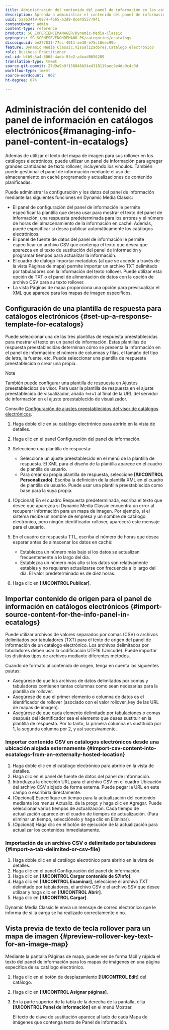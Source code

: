 ```yaml
---
title: Administración del contenido del panel de información en los catálogos electrónicos
description: Aprenda a administrar el contenido del panel de información en los catálogos electrónicos.
uuid: 5aa634f9-0874-4bb5-a3d9-8ce4d5577941
contentOwner: admin
content-type: reference
products: SG_EXPERIENCEMANAGER/Dynamic-Media-Classic
geptopics: SG_SCENESEVENONDEMAND_PK/categories/ecatalogs
discoiquuid: be277831-77cc-4011-ae30-e75c18eec99b
feature: Dynamic Media Classic,Visualizadores,Catálogo electrónico
role: Business Practitioner
exl-id: bfb9c5a4-5068-4adb-9fe2-a4ead8656289
translation-type: tm+mt
source-git-commit: 27d9a9b9f158846b54e4318119aec9e4dc9c4c0d
workflow-type: tm+mt
source-wordcount: '862'
ht-degree: 67%

---
```


# Administración del contenido del panel de información en catálogos electrónicos{#managing-info-panel-content-in-ecatalogs}

Además de utilizar el texto del mapa de imagen para sus rollover en los catálogos electrónicos, puede utilizar un panel de información para agregar grandes cantidades de texto rollover, incluyendo los vínculos. También puede gestionar el panel de información mediante el uso de almacenamiento en caché programado y actualizaciones de contenido planificadas.

Puede administrar la configuración y los datos del panel de información mediante las siguientes funciones en Dynamic Media Classic:

* El panel de configuración del panel de información le permite especificar la plantilla que desea usar para mostrar el texto del panel de información, una respuesta predeterminada para los errores y el número de horas del almacenamiento de la información en caché. Además, puede especificar si desea publicar automáticamente los catálogos electrónicos.
* El panel de fuente de datos del panel de información le permite especificar un archivo CSV que contenga el texto que desea que aparezca en el texto de sustitución del panel de información y programar tiempos para actualizar la información.
* El cuadro de diálogo Importar metadatos (al que se accede a través de la vista Páginas de mapa) permite importar un archivo TXT delimitado por tabuladores con la información del texto rollover. Puede utilizar esta opción de TXT o el panel de alimentación de datos con la opción de archivo CSV para su texto rollover.
* La vista Páginas de mapa proporciona una opción para previsualizar el XML que aparece para los mapas de imagen específicos.

## Configuración de una plantilla de respuesta para catálogos electrónicos {#set-up-a-response-template-for-ecatalogs}

Puede seleccionar una de las tres plantillas de respuesta preestablecidas para mostrar el texto en un panel de información. Estas plantillas de respuesta preestablecidas determinan cómo se presenta la información en el panel de información: el número de columnas y filas, el tamaño del tipo de letra, la fuente, etc. Puede seleccionar una plantilla de respuesta preestablecida o crear una propia.

>[!NOTE]
>
>También puede configurar una plantilla de respuesta en Ajustes preestablecidos de visor. Para usar la plantilla de respuesta en el ajuste preestablecido de visualizador, añada `fmt=1` al final de la URL del servidor de información en el ajuste preestablecido de visualizador.
>
>Consulte [Configuración de ajustes preestablecidos del visor de catálogos electrónicos](setting-ecatalog-viewer-presets.md#setting_up_ecatalog_viewer_presets).

1. Haga doble clic en su catálogo electrónico para abrirlo en la vista de detalles.
1. Haga clic en el panel Configuración del panel de información.
1. Seleccione una plantilla de respuesta:

   * Seleccione un ajuste preestablecido en el menú de la plantilla de respuesta. El XML para el diseño de la plantilla aparece en el cuadro de plantilla de usuario.
   * Para crear su propia plantilla de respuesta, seleccione **[!UICONTROL Personalizado]**. Escriba la definición de la plantilla XML en el cuadro de plantilla de usuario. Puede usar una plantilla preestablecida como base para la suya propia. 

1. (Opcional) En el cuadro Respuesta predeterminada, escriba el texto que desee que aparezca si Dynamic Media Classic encuentra un error al recuperar información para un mapa de imagen. Por ejemplo, si el sistema recibe un nombre de empresa y un nombre de catálogo electrónico, pero ningún identificador rollover, aparecerá este mensaje para el usuario.
1. En el cuadro de respuesta TTL, escriba el número de horas que desea esperar antes de almacenar los datos en caché:

   * Establezca un número más bajo si los datos se actualizan frecuentemente a lo largo del día.
   * Establezca un número más alto si los datos son relativamente estables y no requieren actualizarse con frecuencia a lo largo del día. El valor predeterminado es de diez horas.

1. Haga clic en **[!UICONTROL Publicar]**.

## Importar contenido de origen para el panel de información en catálogos electrónicos {#import-source-content-for-the-info-panel-in-ecatalogs}

Puede utilizar archivos de valores separados por comas (CSV) o archivos delimitados por tabuladores (TXT) para el texto de origen del panel de información de un catálogo electrónico. Los archivos delimitados por tabuladores deben usar la codificación UTF16 (Unicode). Puede importar los distintos tipos de archivos mediante diferentes métodos.

Cuando dé formato al contenido de origen, tenga en cuenta las siguientes pautas:

* Asegúrese de que los archivos de datos delimitados por comas y tabuladores contienen tantas columnas como sean necesarias para la plantilla de rollover.
* Asegúrese de que el primer elemento o columna de datos es el identificador de rollover (asociado con el valor rollover_key de las URL de mapas de imagen).
* Asegúrese de que cada elemento delimitado por tabulaciones o comas después del identificador sea el elemento que desea sustituir en la plantilla de respuesta. Por lo tanto, la primera columna es sustituida por $1$, la segunda columna por $2$, y así sucesivamente.

### Importar contenido CSV en catálogos electrónicos desde una ubicación alojada externamente {#import-csv-content-into-ecatalogs-from-an-externally-hosted-location}

1. Haga doble clic en el catálogo electrónico para abrirlo en la vista de detalles.
1. Haga clic en el panel de fuente de datos del panel de información.
1. Introduzca la dirección URL para el archivo CSV en el cuadro Ubicación del archivo CSV alojado de forma externa. Puede pegar la URL en este campo o escribirla directamente.
1. (Opcional) Especifique un tiempo para la actualización del contenido mediante los menús Actualiz. de la progr. y haga clic en Agregar. Puede seleccionar varios tiempos de actualización. Cada tiempo de actualización aparece en el cuadro de tiempos de actualización. (Para eliminar un tiempo, selecciónelo y haga clic en Eliminar).
1. (Opcional) Haga clic en el botón de ejecución de la actualización para actualizar los contenidos inmediatamente.

### Importación de un archivo CSV o delimitado por tabuladores  {#import-a-tab-delimited-or-csv-file}

<!-- 

Comment Type: remark
Last Modified By: unknown unknown 
Last Modified Date: 

<p>SR changed this section 10/23/2012</p>

 -->

1. Haga doble clic en el catálogo electrónico para abrirlo en la vista de detalles.
1. Haga clic en el panel Configuración del panel de información.
1. Haga clic en **[!UICONTROL Cargar contenido de S7Info]**.
1. Haga clic en **[!UICONTROL Examinar]**, seleccione el archivo TXT delimitado por tabuladores, el archivo CSV o el archivo SSV que desee utilizar y haga clic en **[!UICONTROL Abrir]**.
1. Haga clic en **[!UICONTROL Cargar]**.

Dynamic Media Classic le envía un mensaje de correo electrónico que le informa de si la carga se ha realizado correctamente o no.

## Vista previa de texto de tecla rollover para un mapa de imagen {#preview-rollover-key-text-for-an-image-map}

Mediante la pantalla Páginas de mapa, puede ver de forma fácil y rápida el texto del panel de información para los mapas de imágenes en una página específica de su catálogo electrónico.

1. Haga clic en el botón de desplazamiento **[!UICONTROL Edit]** del catálogo.
1. Haga clic en **[!UICONTROL Asignar páginas]**.
1. En la parte superior de la tabla de la derecha de la pantalla, elija **[!UICONTROL Panel de información]** en el menú Mostrar.

   El texto de clave de sustitución aparece al lado de cada Mapa de imágenes que contenga texto de Panel de información.
